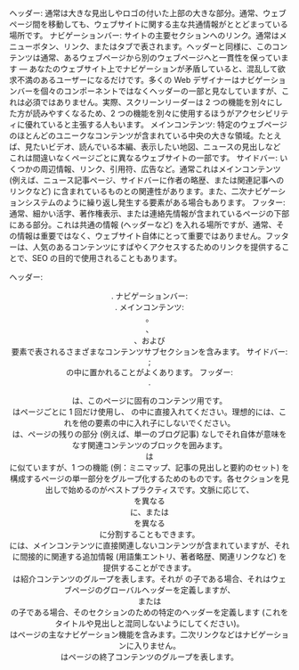 ヘッダー:
通常は大きな見出しやロゴの付いた上部の大きな部分。通常、ウェブページ間を移動しても、ウェブサイトに関する主な共通情報がととどまっている場所です。
ナビゲーションバー:
サイトの主要セクションへのリンク。通常はメニューボタン、リンク、またはタブで表されます。ヘッダーと同様に、このコンテンツは通常、あるウェブページから別のウェブページへと一貫性を保っています — あなたのウェブサイト上でナビゲーションが矛盾していると、混乱して欲求不満のあるユーザーになるだけです。多くの Web デザイナーはナビゲーションバーを個々のコンポーネントではなくヘッダーの一部と見なしていますが、これは必須ではありません。実際、スクリーンリーダーは 2 つの機能を別々にした方が読みやすくなるため、2 つの機能を別々に使用するほうがアクセシビリティに優れていると主張する人もいます。
メインコンテンツ:
特定のウェブページのほとんどのユニークなコンテンツが含まれている中央の大きな領域。たとえば、見たいビデオ、読んでいる本編、表示したい地図、ニュースの見出しなど これは間違いなくページごとに異なるウェブサイトの一部です。
サイドバー:
いくつかの周辺情報、リンク、引用符、広告など。通常これはメインコンテンツ (例えば、ニュース記事ページ、サイドバーに作者の略歴、または関連記事へのリンクなど) に含まれているものとの関連性があります。また、二次ナビゲーションシステムのように繰り返し発生する要素がある場合もあります。
フッター:
通常、細かい活字、著作権表示、または連絡先情報が含まれているページの下部にある部分。これは共通の情報 (ヘッダーなど) を入れる場所ですが、通常、その情報は重要ではなく、ウェブサイト自体にとって重要ではありません。フッターは、人気のあるコンテンツにすばやくアクセスするためのリンクを提供することで、SEO の目的で使用されることもあります。

ヘッダー: <header>.
ナビゲーションバー: <nav>.
メインコンテンツ: <main>。<article>、<section>、および <div> 要素で表されるさまざまなコンテンツサブセクションを含みます。
サイドバー: <aside>; <main> の中に置かれることがよくあります。
フッダー: <footer>.

<main> は、このページに固有のコンテンツ用です。<main> はページごとに 1 回だけ使用し、<body> の中に直接入れてください。理想的には、これを他の要素の中に入れ子にしないでください。
<article> は、ページの残りの部分 (例えば、単一のブログ記事) なしでそれ自体が意味をなす関連コンテンツのブロックを囲みます。
<section> は <article> に似ていますが、1 つの機能 (例：ミニマップ、記事の見出しと要約のセット) を構成するページの単一部分をグループ化するためのものです。各セクションを見出しで始めるのがベストプラクティスです。文脈に応じて、<article> を異なる <section> に、または <section> を異なる <article> に分割することもできます。
<aside> には、メインコンテンツに直接関連しないコンテンツが含まれていますが、それに間接的に関連する追加情報 (用語集エントリ、著者略歴、関連リンクなど) を提供することができます。
<header> は紹介コンテンツのグループを表します。それが <body> の子である場合、それはウェブページのグローバルヘッダーを定義しますが、<article> または <section> の子である場合、そのセクションのための特定のヘッダーを定義します (これをタイトルや見出しと混同しないようにしてください)。
<nav> はページの主なナビゲーション機能を含みます。二次リンクなどはナビゲーションに入りません。
<footer> はページの終了コンテンツのグループを表します。



